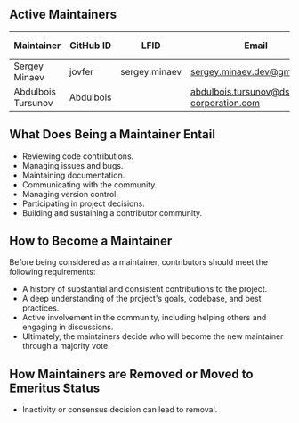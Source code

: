 ## Active Maintainers

| Maintainer    | GitHub ID | LFID          | Email                             | Chat ID | Company Affiliation | Scope      |
|---------------|-----------|---------------|-----------------------------------|---------|---------------------|------------|
| Sergey Minaev | jovfer    | sergey.minaev | sergey.minaev.dev@gmail.com       |         |                     | repository |
| Abdulbois Tursunov | Abdulbois    |  | abdulbois.tursunov@dsr-corporation.com      |              |  DSR Corporation    | repository |

## What Does Being a Maintainer Entail

- Reviewing code contributions.
- Managing issues and bugs.
- Maintaining documentation.
- Communicating with the community.
- Managing version control.
- Participating in project decisions.
- Building and sustaining a contributor community.

## How to Become a Maintainer

Before being considered as a maintainer, contributors should meet the following requirements:

- A history of substantial and consistent contributions to the project.
- A deep understanding of the project's goals, codebase, and best practices.
- Active involvement in the community, including helping others and engaging in discussions.
- Ultimately, the maintainers decide who will become the new maintainer through a majority vote.

## How Maintainers are Removed or Moved to Emeritus Status

- Inactivity or consensus decision can lead to removal.
